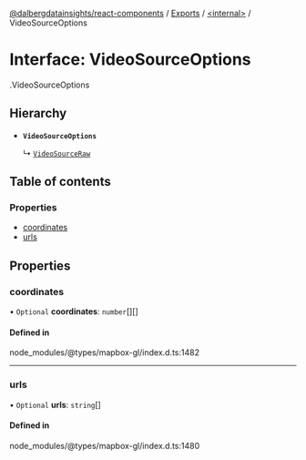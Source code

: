[@dalbergdatainsights/react-components](../README.md) / [Exports](../modules.md) / [<internal\>](../modules/internal_.md) / VideoSourceOptions

# Interface: VideoSourceOptions

[<internal>](../modules/internal_.md).VideoSourceOptions

## Hierarchy

- **`VideoSourceOptions`**

  ↳ [`VideoSourceRaw`](internal_.VideoSourceRaw.md)

## Table of contents

### Properties

- [coordinates](internal_.VideoSourceOptions.md#coordinates)
- [urls](internal_.VideoSourceOptions.md#urls)

## Properties

### coordinates

• `Optional` **coordinates**: `number`[][]

#### Defined in

node_modules/@types/mapbox-gl/index.d.ts:1482

___

### urls

• `Optional` **urls**: `string`[]

#### Defined in

node_modules/@types/mapbox-gl/index.d.ts:1480
